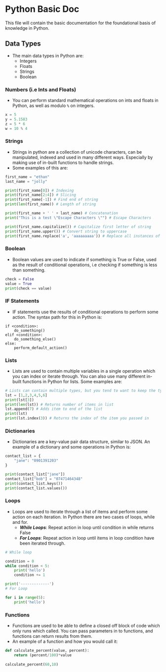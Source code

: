 # Python Basic Doc

This file will contain the basic documentation for the foundational basis of knowledge in Python.

## Data Types
* The main data types in Python are:
  * Integers
  * Floats
  * Strings
  * Boolean

### Numbers (i.e Ints and Floats)
* You can perform standard mathematical operations on ints and floats in Python, as well as modulo ```%``` on integers.
```Python
x = 5
y = 5.1583
z = 5 * 6
w = 10 % 4
```
### Strings
* Strings in python are a collection of unicode characters, can be manipulated, indexed and used in many different ways. Especially by making use of in-built functions to handle strings.
* Some examples of this are:
```Python
first_name = "ethan"
last_name = "jolly"

print(first_name[0]) # Indexing
print(first_name[2:4]) # Slicing
print(first_name[-1]) # Find end of string
print(len(first_name)) # Length of string

print(first_name + ' ' + last_name) # Concatenation
print("This is a test \"Escape Characters \"") # Escape Characters

print(first_name.capitalize()) # Capitalize first letter of string
print(first_name.upper()) # Convert string to uppercase
print(first_name.replace('a', 'aaaaaaaaa')) # Replace all instances of substring with new substring
```
### Boolean
* Boolean values are used to indicate if something is True or False, used as the result of conditional operations, i.e checking if something is less than something.
```Python
check = False
value = True
print(check == value)
```
### IF Statements
* IF statements use the results of conditional operations to perform some action. The syntax path for this in Python is:
```buildoutcfg
if <condition>:
    do_something()
elif <condition>:
    do_something_else()
else:
    perform_default_action()
```
### Lists
* Lists are used to contain multiple variables in a single operation which you can index or iterate through. You can also use many different in-built functions in Python for lists. Some examples are:
```Python
# Lists can contain multiple types, but you tend to want to keep the type consistent
lst = [1,2,3,4,5,6]
print(lst[3])
print(len(lst)) # Returns number of items in list
lst.append(7) # Adds item to end of the list
print(lst)
print(lst.index(3)) # Returns the index of the item you passed in
```
### Dictionaries
* Dictionaries are a key-value pair data structure, similar to JSON. An example of a dictionary and some operations in Python is:
```Python
contact_list = {
    "jane": "0901391203"
}

print(contact_list["jane"])
contact_list["bob"] = "07471464348"
print(contact_list.keys())
print(contact_list.values())
```
### Loops
* Loops are used to iterate through a list of items and perform some action on each iteration. In Python there are two cases of loops, while and for.
  * ***While Loops***: Repeat action in loop until condition in while returns False
  * ***For Loops***: Repeat action in loop until items in loop condition have been iterated through.
```Python
# While loop

condition = 0
while condition < 5:
    print('hello')
    condition += 1

print('-------------')
# For Loop

for i in range(5):
    print('hello')
```
### Functions
* Functions are used to be able to define a closed off block of code which only runs which called. You can pass parameters in to functions, and functions can return results from them.
* An example of a function and how you would call it:
```Python
def calculate_percent(value, percent):
    return (percent/100)*value
    
calculate_percent(60,10)
```